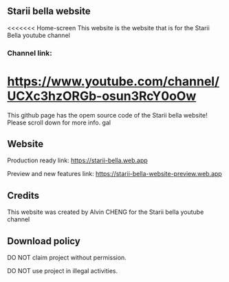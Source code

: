 ## Starii bella website 
<<<<<<< Home-screen
This website is the website that is for the Starii Bella youtube channel

### Channel link:
https://www.youtube.com/channel/UCXc3hzORGb-osun3RcY0oOw
=======
This github page has the opem source code of the Starii bella website! Please scroll down for more info.
gal
## Website 
Production ready link:
https://starii-bella.web.app

Preview and new features link:
https://starii-bella-website-preview.web.app

## Credits
This website was created by Alvin CHENG for the Starii bella youtube channel

## Download policy 
DO NOT claim project without permission.

DO NOT use project in illegal activities.

